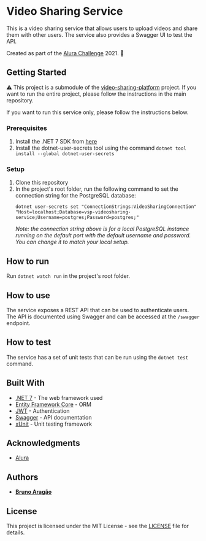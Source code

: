 # Video Sharing Service

This is a video sharing service that allows users to upload videos and share them with other users. The service also provides a Swagger UI to test the API.

Created as part of the [Alura Challenge](https://www.alura.com.br/challenge-back-end) 2021. :rocket:

## Getting Started

:warning: This project is a submodule of the [video-sharing-platform](https://github.com/brunoaragao/video-sharing-platform) project. If you want to run the entire project, please follow the instructions in the main repository.

If you want to run this service only, please follow the instructions below.

### Prerequisites

1. Install the .NET 7 SDK from [here](https://dotnet.microsoft.com/download/dotnet/7.0)
2. Install the dotnet-user-secrets tool using the command `dotnet tool install --global dotnet-user-secrets`

### Setup

1. Clone this repository
2. In the project's root folder, run the following command to set the connection string for the PostgreSQL database:
    ```
    dotnet user-secrets set "ConnectionStrings:VideoSharingConnection" "Host=localhost;Database=vsp-videosharing-service;Username=postgres;Password=postgres;"
    ```
    *Note: the connection string above is for a local PostgreSQL instance running on the default port with the default username and password. You can change it to match your local setup.*

## How to run
Run `dotnet watch run` in the project's root folder.

## How to use

The service exposes a REST API that can be used to authenticate users. The API is documented using Swagger and can be accessed at the `/swagger` endpoint.


## How to test

The service has a set of unit tests that can be run using the `dotnet test` command.

## Built With
- [.NET 7](https://dotnet.microsoft.com/download/dotnet/7.0) - The web framework used
- [Entity Framework Core](https://docs.microsoft.com/en-us/ef/core/) - ORM
- [JWT](https://jwt.io/) - Authentication
- [Swagger](https://swagger.io/) - API documentation
- [xUnit](https://xunit.net/) - Unit testing framework

## Acknowledgments

- [Alura](https://www.alura.com.br/)

## Authors

- **[Bruno Aragão](https://www.github.com/brunoaragao)**

## License

This project is licensed under the MIT License - see the [LICENSE](LICENSE) file for details.
